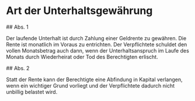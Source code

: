 # Art der Unterhaltsgewährung



\#\# Abs. 1

 Der laufende Unterhalt ist durch Zahlung einer Geldrente zu gewähren. Die Rente ist monatlich im Voraus zu entrichten. Der Verpflichtete schuldet den vollen Monatsbetrag auch dann, wenn der Unterhaltsanspruch im Laufe des Monats durch Wiederheirat oder Tod des Berechtigten erlischt.

\#\# Abs. 2

 Statt der Rente kann der Berechtigte eine Abfindung in Kapital verlangen, wenn ein wichtiger Grund vorliegt und der Verpflichtete dadurch nicht unbillig belastet wird. 

